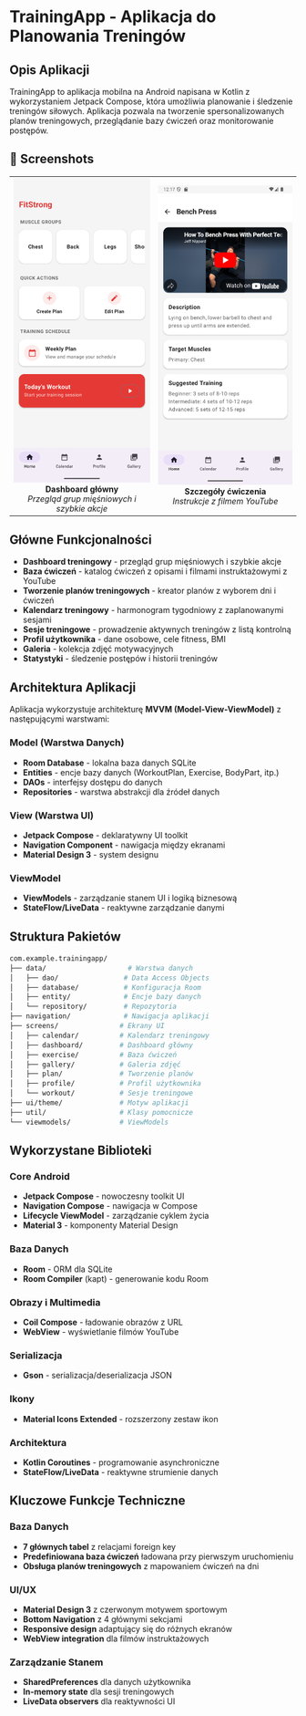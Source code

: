 # TrainingApp - Aplikacja do Planowania Treningów

## Opis Aplikacji

TrainingApp to aplikacja mobilna na Android napisana w Kotlin z wykorzystaniem Jetpack Compose, która umożliwia planowanie i śledzenie treningów siłowych. Aplikacja pozwala na tworzenie spersonalizowanych planów treningowych, przeglądanie bazy ćwiczeń oraz monitorowanie postępów.

## 📱 Screenshots

<table>
 <tr>
   <td align="center">
     <img src="screens/dashboard.png" width="300"><br>
     <b>Dashboard główny</b><br>
     <i>Przegląd grup mięśniowych i szybkie akcje</i>
   </td>
   <td align="center">
     <img src="screens/exercise-detail.png" width="300"><br>
     <b>Szczegóły ćwiczenia</b><br>
     <i>Instrukcje z filmem YouTube</i>
   </td>
 </tr>
</table>

## Główne Funkcjonalności

- **Dashboard treningowy** - przegląd grup mięśniowych i szybkie akcje
- **Baza ćwiczeń** - katalog ćwiczeń z opisami i filmami instruktażowymi z YouTube
- **Tworzenie planów treningowych** - kreator planów z wyborem dni i ćwiczeń
- **Kalendarz treningowy** - harmonogram tygodniowy z zaplanowanymi sesjami
- **Sesje treningowe** - prowadzenie aktywnych treningów z listą kontrolną
- **Profil użytkownika** - dane osobowe, cele fitness, BMI
- **Galeria** - kolekcja zdjęć motywacyjnych
- **Statystyki** - śledzenie postępów i historii treningów

## Architektura Aplikacji

Aplikacja wykorzystuje architekturę **MVVM (Model-View-ViewModel)** z następującymi warstwami:

### Model (Warstwa Danych)
- **Room Database** - lokalna baza danych SQLite
- **Entities** - encje bazy danych (WorkoutPlan, Exercise, BodyPart, itp.)
- **DAOs** - interfejsy dostępu do danych
- **Repositories** - warstwa abstrakcji dla źródeł danych

### View (Warstwa UI)
- **Jetpack Compose** - deklaratywny UI toolkit
- **Navigation Component** - nawigacja między ekranami
- **Material Design 3** - system designu

### ViewModel
- **ViewModels** - zarządzanie stanem UI i logiką biznesową
- **StateFlow/LiveData** - reaktywne zarządzanie danymi

## Struktura Pakietów
```bash
com.example.trainingapp/
├── data/                    # Warstwa danych
│   ├── dao/                # Data Access Objects
│   ├── database/           # Konfiguracja Room
│   ├── entity/             # Encje bazy danych
│   └── repository/         # Repozytoria
├── navigation/             # Nawigacja aplikacji
├── screens/               # Ekrany UI
│   ├── calendar/          # Kalendarz treningowy
│   ├── dashboard/         # Dashboard główny
│   ├── exercise/          # Baza ćwiczeń
│   ├── gallery/           # Galeria zdjęć
│   ├── plan/              # Tworzenie planów
│   ├── profile/           # Profil użytkownika
│   └── workout/           # Sesje treningowe
├── ui/theme/              # Motyw aplikacji
├── util/                  # Klasy pomocnicze
└── viewmodels/            # ViewModels
```
## Wykorzystane Biblioteki

### Core Android
- **Jetpack Compose** - nowoczesny toolkit UI
- **Navigation Compose** - nawigacja w Compose
- **Lifecycle ViewModel** - zarządzanie cyklem życia
- **Material 3** - komponenty Material Design

### Baza Danych
- **Room** - ORM dla SQLite
- **Room Compiler** (kapt) - generowanie kodu Room

### Obrazy i Multimedia
- **Coil Compose** - ładowanie obrazów z URL
- **WebView** - wyświetlanie filmów YouTube

### Serializacja
- **Gson** - serializacja/deserializacja JSON

### Ikony
- **Material Icons Extended** - rozszerzony zestaw ikon

### Architektura
- **Kotlin Coroutines** - programowanie asynchroniczne
- **StateFlow/LiveData** - reaktywne strumienie danych

## Kluczowe Funkcje Techniczne

### Baza Danych
- **7 głównych tabel** z relacjami foreign key
- **Predefiniowana baza ćwiczeń** ładowana przy pierwszym uruchomieniu
- **Obsługa planów treningowych** z mapowaniem ćwiczeń na dni

### UI/UX
- **Material Design 3** z czerwonym motywem sportowym
- **Bottom Navigation** z 4 głównymi sekcjami
- **Responsive design** adaptujący się do różnych ekranów
- **WebView integration** dla filmów instruktażowych

### Zarządzanie Stanem
- **SharedPreferences** dla danych użytkownika
- **In-memory state** dla sesji treningowych
- **LiveData observers** dla reaktywności UI